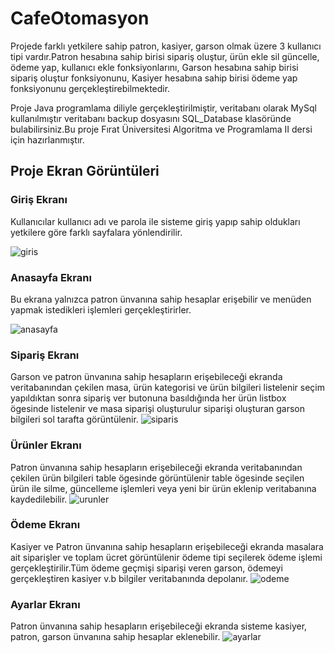 # CafeOtomasyon

Projede farklı yetkilere sahip patron, kasiyer, garson olmak üzere 3 kullanıcı tipi vardır.Patron hesabına sahip birisi sipariş oluştur,  ürün ekle sil güncelle, ödeme yap, kullanıcı ekle fonksiyonlarını, Garson hesabına sahip birisi sipariş oluştur fonksiyonunu, Kasiyer hesabına sahip birisi ödeme yap fonksiyonunu gerçekleştirebilmektedir.

Proje Java programlama diliyle gerçekleştirilmiştir, veritabanı olarak MySql kullanılmıştır veritabanı backup dosyasını SQL_Database klasöründe bulabilirsiniz.Bu proje Fırat Üniversitesi Algoritma ve Programlama II dersi için hazırlanmıştır.

## Proje Ekran Görüntüleri <br>
### Giriş Ekranı
Kullanıcılar kullanıcı adı ve parola ile sisteme giriş yapıp sahip oldukları yetkilere göre farklı sayfalara yönlendirilir.

![giris](https://github.com/regaipaydogdu/CafeOtomasyon/blob/master/screenshots/giris.PNG) <br>

### Anasayfa Ekranı

Bu ekrana yalnızca patron ünvanına sahip hesaplar erişebilir ve menüden yapmak istedikleri işlemleri gerçekleştirirler.

![anasayfa](https://github.com/regaipaydogdu/CafeOtomasyon/blob/master/screenshots/anasayfa.PNG) <br>

### Sipariş Ekranı

Garson ve patron ünvanına sahip hesapların erişebileceği ekranda veritabanından çekilen masa, ürün kategorisi ve ürün bilgileri listelenir seçim yapıldıktan sonra sipariş ver butonuna basıldığında her ürün listbox ögesinde listelenir ve masa siparişi oluşturulur siparişi oluşturan garson bilgileri sol tarafta görüntülenir.
![siparis](https://github.com/regaipaydogdu/CafeOtomasyon/blob/master/screenshots/siparis.PNG) <br>

### Ürünler Ekranı

 Patron ünvanına sahip hesapların erişebileceği ekranda veritabanından çekilen ürün bilgileri table ögesinde görüntülenir table ögesinde seçilen ürün ile silme, güncelleme işlemleri veya yeni bir ürün eklenip veritabanına kaydedilebilir.
![urunler](https://github.com/regaipaydogdu/CafeOtomasyon/blob/master/screenshots/urunler.PNG) <br>

### Ödeme Ekranı

Kasiyer ve Patron ünvanına sahip hesapların erişebileceği ekranda masalara ait siparişler ve toplam ücret görüntülenir ödeme tipi seçilerek ödeme işlemi gerçekleştirilir.Tüm ödeme geçmişi siparişi veren garson, ödemeyi gerçekleştiren kasiyer v.b bilgiler veritabanında depolanır.
![odeme](https://github.com/regaipaydogdu/CafeOtomasyon/blob/master/screenshots/odeme.PNG) <br>

### Ayarlar Ekranı

Patron ünvanına sahip hesapların erişebileceği ekranda sisteme kasiyer, patron, garson ünvanına sahip hesaplar eklenebilir.
![ayarlar](https://github.com/regaipaydogdu/CafeOtomasyon/blob/master/screenshots/ayarlar.PNG) <br>
